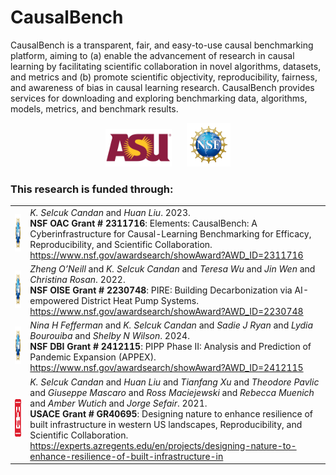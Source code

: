 # CausalBench
CausalBench is a transparent, fair, and easy-to-use causal benchmarking platform, aiming to (a) enable the advancement of research in causal learning by facilitating scientific collaboration in novel algorithms, datasets, and metrics and (b) promote scientific objectivity, reproducibility, fairness, and awareness of bias in causal learning research. CausalBench provides services for downloading and exploring benchmarking data, algorithms, models, metrics, and benchmark results.

<p align="center">
    <img src="https://raw.githubusercontent.com/CausalBenchOrg/.github/refs/heads/main/profile/images/asu_logo.png" alt="ASU Logo" height="60" hspace="10" />
    <img src="https://raw.githubusercontent.com/CausalBenchOrg/.github/refs/heads/main/profile/images/nsf_logo.png" alt="NSF Logo" height="70" hspace="10" />
</p>

### This research is funded through:

<table>
    <tr>
        <td><img src="https://raw.githubusercontent.com/CausalBenchOrg/.github/refs/heads/main/profile/images/nsf_logo.png" alt="NSF Logo" height="60"/></td>
        <td><i>K. Selcuk Candan</i> and <i>Huan Liu</i>. 2023. <br>
            <b>NSF OAC Grant # 2311716</b>: Elements: CausalBench: A Cyberinfrastructure for Causal-Learning Benchmarking for Efficacy, Reproducibility, and Scientific Collaboration. <br>
            <a href="https://www.nsf.gov/awardsearch/showAward?AWD_ID=2311716">https://www.nsf.gov/awardsearch/showAward?AWD_ID=2311716</a>
        </td>
    </tr>
    <tr>
        <td><img src="https://raw.githubusercontent.com/CausalBenchOrg/.github/refs/heads/main/profile/images/nsf_logo.png" alt="NSF Logo" height="60"/></td>
        <td>
            <i>Zheng O’Neill</i> and <i>K. Selcuk Candan</i> and <i>Teresa Wu</i> and <i>Jin Wen</i> and <i>Christina Rosan</i>. 2022. <br>
            <b>NSF OISE Grant # 2230748</b>: PIRE: Building Decarbonization via AI-empowered District Heat Pump Systems. <br>
            <a href="https://www.nsf.gov/awardsearch/showAward?AWD_ID=2230748">https://www.nsf.gov/awardsearch/showAward?AWD_ID=2230748</a>
        </td>
    </tr>
    <tr>
        <td><img src="https://raw.githubusercontent.com/CausalBenchOrg/.github/refs/heads/main/profile/images/nsf_logo.png" alt="NSF Logo" height="60"/></td>
        <td>
            <i>Nina H Fefferman</i> and <i>K. Selcuk Candan</i> and <i>Sadie J Ryan</i> and <i>Lydia Bourouiba</i> and <i>Shelby N Wilson</i>. 2024. <br>
            <b>NSF DBI Grant # 2412115</b>: PIPP Phase II: Analysis and Prediction of Pandemic Expansion (APPEX). <br>
            <a href="https://www.nsf.gov/awardsearch/showAward?AWD_ID=2412115">https://www.nsf.gov/awardsearch/showAward?AWD_ID=2412115</a>
        </td>
    </tr>
    <tr>
        <td><img src="https://raw.githubusercontent.com/CausalBenchOrg/.github/refs/heads/main/profile/images/usace_logo.png" alt="USACE Logo" height="60"/></td>
        <td>
            <i>K. Selcuk Candan</i> and <i>Huan Liu</i> and <i>Tianfang Xu</i> and <i>Theodore Pavlic</i> and <i>Giuseppe Mascaro</i> and <i>Ross Maciejewski</i> and <i>Rebecca Muenich</i> and <i>Amber Wutich</i> and <i>Jorge Sefair</i>. 2021. <br>
            <b>USACE Grant # GR40695</b>: Designing nature to enhance resilience of built infrastructure in western US landscapes, Reproducibility, and Scientific Collaboration. <br>
            <a href="https://experts.azregents.edu/en/projects/designing-nature-to-enhance-resilience-of-built-infrastructure-in">https://experts.azregents.edu/en/projects/designing-nature-to-enhance-resilience-of-built-infrastructure-in</a>
        </td>
    </tr>
</table>
